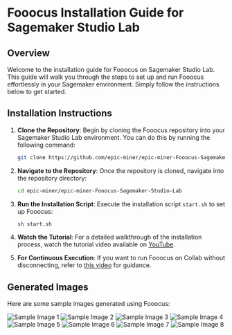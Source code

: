 
# Fooocus Installation Guide for Sagemaker Studio Lab

## Overview

Welcome to the installation guide for Fooocus on Sagemaker Studio Lab. This guide will walk you through the steps to set up and run Fooocus effortlessly in your Sagemaker environment. Simply follow the instructions below to get started.

## Installation Instructions

1. **Clone the Repository**: Begin by cloning the Fooocus repository into your Sagemaker Studio Lab environment. You can do this by running the following command:

   ```bash
   git clone https://github.com/epic-miner/epic-miner-Fooocus-Sagemaker-Studio-Lab.git
   ```

2. **Navigate to the Repository**: Once the repository is cloned, navigate into the repository directory:

   ```bash
   cd epic-miner/epic-miner-Fooocus-Sagemaker-Studio-Lab
   ```

3. **Run the Installation Script**: Execute the installation script `start.sh` to set up Fooocus:

   ```bash
   sh start.sh
   ```

4. **Watch the Tutorial**: For a detailed walkthrough of the installation process, watch the tutorial video available on [YouTube](https://youtu.be/rO9Jp88YFE0?si=KRvc-BKfnXL4FT1M).

5. **For Continuous Execution**: If you want to run Fooocus on Collab without disconnecting, refer to [this video](https://youtu.be/Navs-2we4Bo?si=dSsuFR1aMpc02yVC) for guidance.

## Generated Images

Here are some sample images generated using Fooocus:

![Sample Image 1](https://miro.medium.com/v2/resize:fit:300/format:webp/1*NywGcBZRUBmhWQRDnNTV4g.png)
![Sample Image 2](https://miro.medium.com/v2/resize:fit:300/format:webp/1*KadWst058CvtkoHR82hfiQ.png)
![Sample Image 3](https://miro.medium.com/v2/resize:fit:300/format:webp/1*mfvxTN_BLsm142j9cFRHSw.png)
![Sample Image 4](https://miro.medium.com/v2/resize:fit:300/format:webp/1*-nKAJs46O5eO0xJkV1P_uw.png)
![Sample Image 5](https://miro.medium.com/v2/resize:fit:300/format:webp/1*jqkcbOeSVdSRtNaTeQZA8A.png)
![Sample Image 6](https://miro.medium.com/v2/resize:fit:300/format:webp/1*E2B2gNo9u85kruKzjwUhyg.png)
![Sample Image 7](https://miro.medium.com/v2/resize:fit:300/format:webp/1*Z0RECpwByHu3evMibMr0Sw.png)
![Sample Image 8](https://miro.medium.com/v2/resize:fit:300/format:webp/1*RN0eF4lQu9I7qF49uEarPw.png)


